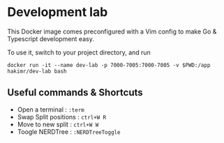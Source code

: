 # Development lab

This Docker image comes preconfigured with a Vim config to make Go & Typescript development easy.

To use it, switch to your project directory, and run 

```console
docker run -it --name dev-lab -p 7000-7005:7000-7005 -v $PWD:/app hakimr/dev-lab bash
```

## Useful commands & Shortcuts

- Open a terminal : `:term`
- Swap Split positions : `ctrl+W R`
- Move to new split : `ctrl+W W`
- Toogle NERDTree : `:NERDTreeToggle`
